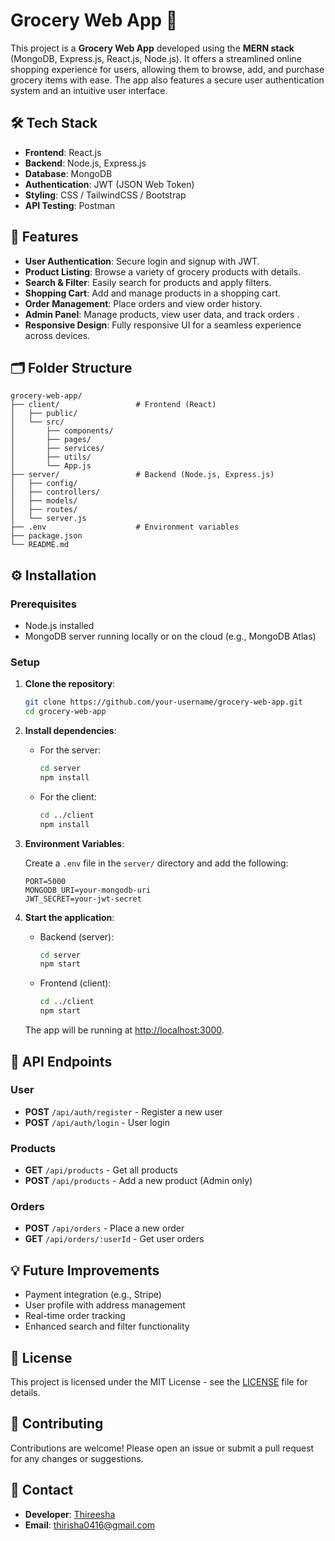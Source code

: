 
# Grocery Web App 🛒

This project is a **Grocery Web App** developed using the **MERN stack** (MongoDB, Express.js, React.js, Node.js). It offers a streamlined online shopping experience for users, allowing them to browse, add, and purchase grocery items with ease. The app also features a secure user authentication system and an intuitive user interface.

## 🛠️ Tech Stack

- **Frontend**: React.js
- **Backend**: Node.js, Express.js
- **Database**: MongoDB
- **Authentication**: JWT (JSON Web Token)
- **Styling**: CSS / TailwindCSS / Bootstrap 
- **API Testing**: Postman

## 🚀 Features

- **User Authentication**: Secure login and signup with JWT.
- **Product Listing**: Browse a variety of grocery products with details.
- **Search & Filter**: Easily search for products and apply filters.
- **Shopping Cart**: Add and manage products in a shopping cart.
- **Order Management**: Place orders and view order history.
- **Admin Panel**: Manage products, view user data, and track orders .
- **Responsive Design**: Fully responsive UI for a seamless experience across devices.

## 🗂️ Folder Structure

```
grocery-web-app/
├── client/                 # Frontend (React)
│   ├── public/
│   └── src/
│       ├── components/
│       ├── pages/
│       ├── services/
│       ├── utils/
│       └── App.js
├── server/                 # Backend (Node.js, Express.js)
│   ├── config/
│   ├── controllers/
│   ├── models/
│   ├── routes/
│   └── server.js
├── .env                    # Environment variables
├── package.json
└── README.md
```

## ⚙️ Installation

### Prerequisites

- Node.js installed
- MongoDB server running locally or on the cloud (e.g., MongoDB Atlas)

### Setup

1. **Clone the repository**:
   ```bash
   git clone https://github.com/your-username/grocery-web-app.git
   cd grocery-web-app
   ```

2. **Install dependencies**:

   - For the server:
     ```bash
     cd server
     npm install
     ```

   - For the client:
     ```bash
     cd ../client
     npm install
     ```

3. **Environment Variables**:

   Create a `.env` file in the `server/` directory and add the following:
   ```env
   PORT=5000
   MONGODB_URI=your-mongodb-uri
   JWT_SECRET=your-jwt-secret
   ```

4. **Start the application**:

   - Backend (server):
     ```bash
     cd server
     npm start
     ```

   - Frontend (client):
     ```bash
     cd ../client
     npm start
     ```

   The app will be running at [http://localhost:3000](http://localhost:3000).

## 🧪 API Endpoints

### User

- **POST** `/api/auth/register` - Register a new user
- **POST** `/api/auth/login` - User login

### Products

- **GET** `/api/products` - Get all products
- **POST** `/api/products` - Add a new product (Admin only)

### Orders

- **POST** `/api/orders` - Place a new order
- **GET** `/api/orders/:userId` - Get user orders



## 💡 Future Improvements

- Payment integration (e.g., Stripe)
- User profile with address management
- Real-time order tracking
- Enhanced search and filter functionality

## 📝 License

This project is licensed under the MIT License - see the [LICENSE](LICENSE) file for details.

## 🤝 Contributing

Contributions are welcome! Please open an issue or submit a pull request for any changes or suggestions.

## 👥 Contact

- **Developer**: [Thireesha](https://www.linkedin.com/in/thireesha-k-614b2224a?utm_source=share&utm_campaign=share_via&utm_content=profile&utm_medium=android_app)
- **Email**: thirisha0416@gmail.com
